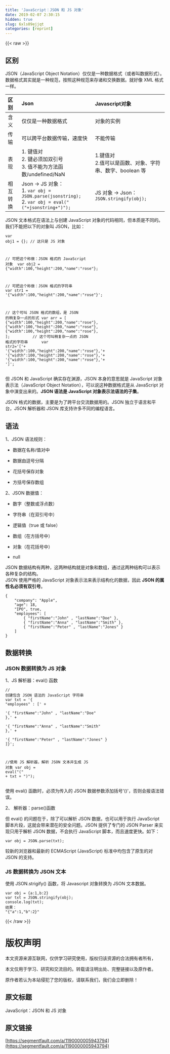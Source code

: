 ```yaml
---
title: 'JavaScript：JSON 和 JS 对象' 
date: 2019-02-07 2:30:15
hidden: true
slug: 6xls09ejjqt
categories: [reprint]
---
```


{{< raw >}}

                    
<h2 id="articleHeader0">区别</h2>
<p>JSON（JavaScript Object Notation）仅仅是一种数据格式（或者叫数据形式）。数据格式其实就是一种规范，按照这种规范来存诸和交换数据。就好像 XML 格式一样。</p>
<table>
<thead><tr>
<th align="left">区别</th>
<th align="left">Json</th>
<th align="left">Javascript对象</th>
</tr></thead>
<tbody>
<tr>
<td align="left">含义</td>
<td align="left">仅仅是一种数据格式</td>
<td align="left">对象的实例</td>
</tr>
<tr>
<td align="left">传输</td>
<td align="left">可以跨平台数据传输，速度快</td>
<td align="left">不能传输</td>
</tr>
<tr>
<td align="left">表现</td>
<td align="left">1. 键值对<br>2. 键必须加双引号<br> 3. 值不能为方法函数/undefined/NaN</td>
<td align="left">1.键值对<br> 2.值可以是函数、对象、字符串、数字、boolean 等</td>
</tr>
<tr>
<td align="left">相互转换</td>
<td align="left">Json → JS 对象：<br>1. <code>var obj = JSON.parse(jsonstring);</code><br>2. <code>var obj = eval("("+jsonstring+")");</code>
</td>
<td align="left">JS 对象 → Json：<br><code>JSON.stringify(obj);</code>
</td>
</tr>
</tbody>
</table>
<p>JSON 文本格式在语法上与创建 JavaScript 对象的代码相同，但本质是不同的。我们不能把以下的对象叫 JSON，比如：</p>
<div class="widget-codetool" style="display:none;">
      <div class="widget-codetool--inner">
      <span class="selectCode code-tool" data-toggle="tooltip" data-placement="top" title="" data-original-title="全选"></span>
      <span type="button" class="copyCode code-tool" data-toggle="tooltip" data-placement="top" data-clipboard-text="var obj1 = {}; // 这只是 JS 对象

// 可把这个称做：JSON 格式的 JavaScript 对象 
var obj2 = {&quot;width&quot;:100,&quot;height&quot;:200,&quot;name&quot;:&quot;rose&quot;};

// 可把这个称做：JSON 格式的字符串
var str1 = '{&quot;width&quot;:100,&quot;height&quot;:200,&quot;name&quot;:&quot;rose&quot;}';

// 这个可叫 JSON 格式的数组，是 JSON 的稍复杂一点的形式
var arr = [
    {&quot;width&quot;:100,&quot;height&quot;:200,&quot;name&quot;:&quot;rose&quot;},
    {&quot;width&quot;:100,&quot;height&quot;:200,&quot;name&quot;:&quot;rose&quot;},
    {&quot;width&quot;:100,&quot;height&quot;:200,&quot;name&quot;:&quot;rose&quot;},
];
&nbsp;&nbsp;&nbsp;&nbsp;&nbsp;&nbsp;&nbsp;&nbsp;
// 这个可叫稍复杂一点的 JSON 格式的字符串&nbsp;&nbsp;&nbsp;&nbsp;&nbsp;
var str2='['+
    '{&quot;width&quot;:100,&quot;height&quot;:200,&quot;name&quot;:&quot;rose&quot;},'+
    '{&quot;width&quot;:100,&quot;height&quot;:200,&quot;name&quot;:&quot;rose&quot;},'+
    '{&quot;width&quot;:100,&quot;height&quot;:200,&quot;name&quot;:&quot;rose&quot;},'+
']';" title="" data-original-title="复制"></span>
      <span type="button" class="saveToNote code-tool" data-toggle="tooltip" data-placement="top" title="" data-original-title="放进笔记"></span>
      </div>
      </div><pre class="javascript hljs"><code class="javascript"><span class="hljs-keyword">var</span> obj1 = {}; <span class="hljs-comment">// 这只是 JS 对象</span>

<span class="hljs-comment">// 可把这个称做：JSON 格式的 JavaScript 对象 </span>
<span class="hljs-keyword">var</span> obj2 = {<span class="hljs-string">"width"</span>:<span class="hljs-number">100</span>,<span class="hljs-string">"height"</span>:<span class="hljs-number">200</span>,<span class="hljs-string">"name"</span>:<span class="hljs-string">"rose"</span>};

<span class="hljs-comment">// 可把这个称做：JSON 格式的字符串</span>
<span class="hljs-keyword">var</span> str1 = <span class="hljs-string">'{"width":100,"height":200,"name":"rose"}'</span>;

<span class="hljs-comment">// 这个可叫 JSON 格式的数组，是 JSON 的稍复杂一点的形式</span>
<span class="hljs-keyword">var</span> arr = [
    {<span class="hljs-string">"width"</span>:<span class="hljs-number">100</span>,<span class="hljs-string">"height"</span>:<span class="hljs-number">200</span>,<span class="hljs-string">"name"</span>:<span class="hljs-string">"rose"</span>},
    {<span class="hljs-string">"width"</span>:<span class="hljs-number">100</span>,<span class="hljs-string">"height"</span>:<span class="hljs-number">200</span>,<span class="hljs-string">"name"</span>:<span class="hljs-string">"rose"</span>},
    {<span class="hljs-string">"width"</span>:<span class="hljs-number">100</span>,<span class="hljs-string">"height"</span>:<span class="hljs-number">200</span>,<span class="hljs-string">"name"</span>:<span class="hljs-string">"rose"</span>},
];
&nbsp;&nbsp;&nbsp;&nbsp;&nbsp;&nbsp;&nbsp;&nbsp;
<span class="hljs-comment">// 这个可叫稍复杂一点的 JSON 格式的字符串&nbsp;&nbsp;&nbsp;&nbsp;&nbsp;</span>
<span class="hljs-keyword">var</span> str2=<span class="hljs-string">'['</span>+
    <span class="hljs-string">'{"width":100,"height":200,"name":"rose"},'</span>+
    <span class="hljs-string">'{"width":100,"height":200,"name":"rose"},'</span>+
    <span class="hljs-string">'{"width":100,"height":200,"name":"rose"},'</span>+
<span class="hljs-string">']'</span>;</code></pre>
<p>但 JSON 和 JavaScript 确实存在渊源，JSON 本身的意思就是 JavaScript 对象表示法（JavaScript Object Notation），可以说这种数据格式是从 JavaScript 对象中演变出来的。<strong>JSON 语法是 JavaScript 对象表示法语法的子集</strong>。</p>
<p>JSON 格式的数据，主要是为了跨平台交流数据用的。JSON 独立于语言和平台，JSON 解析器和 JSON 库支持许多不同的编程语言。</p>
<h2 id="articleHeader1">语法</h2>
<p>1、JSON 语法规则：</p>
<ul>
<li><p>数据在名称/值对中</p></li>
<li><p>数据由逗号分隔</p></li>
<li><p>花括号保存对象</p></li>
<li><p>方括号保存数组</p></li>
</ul>
<p>2、JSON 数据值：</p>
<ul>
<li><p>数字（整数或浮点数）</p></li>
<li><p>字符串（在双引号中）</p></li>
<li><p>逻辑值（true 或 false）</p></li>
<li><p>数组（在方括号中）</p></li>
<li><p>对象（在花括号中）</p></li>
<li><p>null</p></li>
</ul>
<p>JSON 数据结构有两种，这两种结构就是对象和数组，通过这两种结构可以表示各种复杂的结构。<br>JSON 使用严格的 JavaScript 对象表示法来表示结构化的数据，因此 <strong>JSON 的属性名必须有双引号</strong>。</p>
<div class="widget-codetool" style="display:none;">
      <div class="widget-codetool--inner">
      <span class="selectCode code-tool" data-toggle="tooltip" data-placement="top" title="" data-original-title="全选"></span>
      <span type="button" class="copyCode code-tool" data-toggle="tooltip" data-placement="top" data-clipboard-text="{
    &quot;company&quot;: &quot;Apple&quot;,
    &quot;age&quot;: 18,
    &quot;IPO&quot;, true,
    &quot;employees&quot;: [
        { &quot;firstName&quot;:&quot;John&quot; , &quot;lastName&quot;:&quot;Doe&quot; }, 
        { &quot;firstName&quot;:&quot;Anna&quot; , &quot;lastName&quot;:&quot;Smith&quot; }, 
        { &quot;firstName&quot;:&quot;Peter&quot; , &quot;lastName&quot;:&quot;Jones&quot; }
    ]
}" title="" data-original-title="复制"></span>
      <span type="button" class="saveToNote code-tool" data-toggle="tooltip" data-placement="top" title="" data-original-title="放进笔记"></span>
      </div>
      </div><pre class="javascript hljs"><code class="javascript">{
    <span class="hljs-string">"company"</span>: <span class="hljs-string">"Apple"</span>,
    <span class="hljs-string">"age"</span>: <span class="hljs-number">18</span>,
    <span class="hljs-string">"IPO"</span>, <span class="hljs-literal">true</span>,
    <span class="hljs-string">"employees"</span>: [
        { <span class="hljs-string">"firstName"</span>:<span class="hljs-string">"John"</span> , <span class="hljs-string">"lastName"</span>:<span class="hljs-string">"Doe"</span> }, 
        { <span class="hljs-string">"firstName"</span>:<span class="hljs-string">"Anna"</span> , <span class="hljs-string">"lastName"</span>:<span class="hljs-string">"Smith"</span> }, 
        { <span class="hljs-string">"firstName"</span>:<span class="hljs-string">"Peter"</span> , <span class="hljs-string">"lastName"</span>:<span class="hljs-string">"Jones"</span> }
    ]
}</code></pre>
<h2 id="articleHeader2">数据转换</h2>
<h3 id="articleHeader3">JSON 数据转换为 JS 对象</h3>
<p>1、JS 解析器：eval() 函数</p>
<div class="widget-codetool" style="display:none;">
      <div class="widget-codetool--inner">
      <span class="selectCode code-tool" data-toggle="tooltip" data-placement="top" title="" data-original-title="全选"></span>
      <span type="button" class="copyCode code-tool" data-toggle="tooltip" data-placement="top" data-clipboard-text="// 创建包含 JSON 语法的 JavaScript 字符串
var txt = '{ &quot;employees&quot; : [' +  
'{ &quot;firstName&quot;:&quot;John&quot; , &quot;lastName&quot;:&quot;Doe&quot; },' +  
'{ &quot;firstName&quot;:&quot;Anna&quot; , &quot;lastName&quot;:&quot;Smith&quot; },' +  
'{ &quot;firstName&quot;:&quot;Peter&quot; , &quot;lastName&quot;:&quot;Jones&quot; } ]}';

//使用 JS 解析器，解析 JSON 文本并生成 JS 对象
var obj = eval(&quot;(&quot; + txt + &quot;)&quot;);  " title="" data-original-title="复制"></span>
      <span type="button" class="saveToNote code-tool" data-toggle="tooltip" data-placement="top" title="" data-original-title="放进笔记"></span>
      </div>
      </div><pre class="javascript hljs"><code class="javascript"><span class="hljs-comment">// 创建包含 JSON 语法的 JavaScript 字符串</span>
<span class="hljs-keyword">var</span> txt = <span class="hljs-string">'{ "employees" : ['</span> +  
<span class="hljs-string">'{ "firstName":"John" , "lastName":"Doe" },'</span> +  
<span class="hljs-string">'{ "firstName":"Anna" , "lastName":"Smith" },'</span> +  
<span class="hljs-string">'{ "firstName":"Peter" , "lastName":"Jones" } ]}'</span>;

<span class="hljs-comment">//使用 JS 解析器，解析 JSON 文本并生成 JS 对象</span>
<span class="hljs-keyword">var</span> obj = <span class="hljs-built_in">eval</span>(<span class="hljs-string">"("</span> + txt + <span class="hljs-string">")"</span>);  </code></pre>
<p>使用 eval() 函数时，必须为传入的 JSON 数据参数添加括号'()'，否则会报语法错误。</p>
<p>2、 解析器：parse()函数</p>
<p>但 eval() 的问题在于，除了可以解析 JSON 数据，也可以用于执行 JavaScript 脚本片段，这就会带来潜在的安全问题。JSON 提供了专门的 JSON Parser 来实现只用于解析 JSON 数据，不会执行 JavaScript 脚本，而且速度更快。如下：</p>
<div class="widget-codetool" style="display:none;">
      <div class="widget-codetool--inner">
      <span class="selectCode code-tool" data-toggle="tooltip" data-placement="top" title="" data-original-title="全选"></span>
      <span type="button" class="copyCode code-tool" data-toggle="tooltip" data-placement="top" data-clipboard-text="var obj = JSON.parse(txt);" title="" data-original-title="复制"></span>
      <span type="button" class="saveToNote code-tool" data-toggle="tooltip" data-placement="top" title="" data-original-title="放进笔记"></span>
      </div>
      </div><pre class="javascript hljs"><code class="javascript" style="word-break: break-word; white-space: initial;"><span class="hljs-keyword">var</span> obj = <span class="hljs-built_in">JSON</span>.parse(txt);</code></pre>
<p>较新的浏览器和最新的 ECMAScript (JavaScript) 标准中均包含了原生的对 JSON 的支持。</p>
<h3 id="articleHeader4">JS 数据转换为 JSON 文本</h3>
<p>使用 JSON.strigify() 函数，将 Javascript 对象转换为 JSON 文本数据。</p>
<div class="widget-codetool" style="display:none;">
      <div class="widget-codetool--inner">
      <span class="selectCode code-tool" data-toggle="tooltip" data-placement="top" title="" data-original-title="全选"></span>
      <span type="button" class="copyCode code-tool" data-toggle="tooltip" data-placement="top" data-clipboard-text="var obj = {a:1,b:2}
var&nbsp;txt&nbsp;=&nbsp;JSON.stringify(obj);
console.log(txt);
结果：
&quot;{&quot;a&quot;:1,&quot;b&quot;:2}&quot;" title="" data-original-title="复制"></span>
      <span type="button" class="saveToNote code-tool" data-toggle="tooltip" data-placement="top" title="" data-original-title="放进笔记"></span>
      </div>
      </div><pre class="javascript hljs"><code class="javascript"><span class="hljs-keyword">var</span> obj = {<span class="hljs-attr">a</span>:<span class="hljs-number">1</span>,<span class="hljs-attr">b</span>:<span class="hljs-number">2</span>}
<span class="hljs-keyword">var</span>&nbsp;txt&nbsp;=&nbsp;<span class="hljs-built_in">JSON</span>.stringify(obj);
<span class="hljs-built_in">console</span>.log(txt);
结果：
<span class="hljs-string">"{"</span>a<span class="hljs-string">":1,"</span>b<span class="hljs-string">":2}"</span></code></pre>

                
{{< /raw >}}

# 版权声明
本文资源来源互联网，仅供学习研究使用，版权归该资源的合法拥有者所有，

本文仅用于学习、研究和交流目的。转载请注明出处、完整链接以及原作者。

原作者若认为本站侵犯了您的版权，请联系我们，我们会立即删除！

## 原文标题
JavaScript：JSON 和 JS 对象

## 原文链接
[https://segmentfault.com/a/1190000005943794](https://segmentfault.com/a/1190000005943794)

